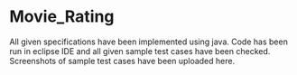 # Movie_Rating

All given specifications have been implemented using java.
Code has been run in eclipse IDE and all given sample test cases have been
checked.
Screenshots of sample test cases have been uploaded here.
